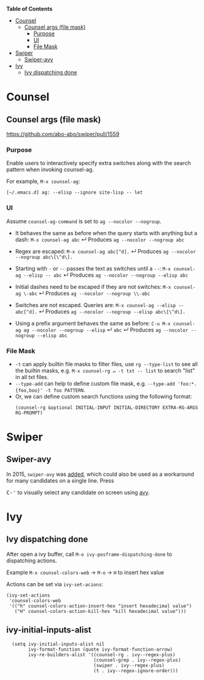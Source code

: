 <!-- markdown-toc start - Don't edit this section. Run M-x markdown-toc-refresh-toc -->

**Table of Contents**

- [Counsel](#counsel)
  - [Counsel args (file mask)](#counsel-args-file-mask)
    - [Purpose](#purpose)
    - [UI](#ui)
    - [File Mask](#file-mask)
- [Swiper](#swiper)
  - [Swiper-avy](#swiper-avy)
- [Ivy](#ivy)
  - [Ivy dispatching done](#ivy-dispatching-done)

<!-- markdown-toc end -->

# Counsel

## Counsel args (file mask)

https://github.com/abo-abo/swiper/pull/1559

### Purpose

Enable users to interactively specify extra switches along with the search pattern when invoking
counsel-ag.

For example, `M-x counsel-ag`:

```
[~/.emacs.d] ag: --elisp --ignore site-lisp -- let
```

### UI

Assume `counsel-ag-command` is set to `ag --nocolor --nogroup`.

- It behaves the same as before when the query starts with anything but a dash: `M-x counsel-ag abc`
  ↵ Produces `ag --nocolor --nogroup abc`

- Regex are escaped: `M-x counsel-ag abc[^d].` ↵ Produces `ag --nocolor --nogroup abc\[\^d\].`

- Starting with `-` or `--` passes the text as switches until a `--`:
  `M-x counsel-ag --elisp -- abc` ↵ Produces `ag --nocolor --nogroup --elisp abc`

- Initial dashes need to be escaped if they are not switches: `M-x counsel-ag \-abc` ↵ Produces
  `ag --nocolor --nogroup \\-abc`

- Switches are not escaped. Queries are: `M-x counsel-ag --elisp -- abc[^d].` ↵ Produces
  `ag --nocolor --nogroup --elisp abc\[\^d\].`

- Using a prefix argument behaves the same as before:
  `C-u M-x counsel-ag ag --nocolor --nogroup --elisp` ↵ `abc` ↵ Produces
  `ag --nocolor --nogroup --elisp abc`

### File Mask

- `-t` can apply builtin file masks to filter files, use `rg --type-list` to see all the builtin
  masks, e.g. `M-x counsel-rg ↵ -t txt -- list` to search "list" in all txt files.
- `--type-add` can help to define custom file mask, e.g.
  `--type-add 'foo:*.{foo,boo}' -t foo PATTERN`.
- Or, we can define custom search functions using the following format:
  ```
  (counsel-rg &optional INITIAL-INPUT INITIAL-DIRECTORY EXTRA-RG-ARGS RG-PROMPT)
  ```

# Swiper

## Swiper-avy

In 2015, `swiper-avy` was [added](https://oremacs.com/2015/05/23/swiper-0.5.0/), which could also be
used as a workaround for many candidates on a single line. Press

<kbd>C-'</kbd> to visually select any candidate on screen using
[avy](https://github.com/abo-abo/avy).

# Ivy

## Ivy dispatching done

After open a ivy buffer, call `M-o ivy-posframe-dispatching-done` to dispatching actions.

Example `M-x counsel-colors-web` -> `M-o` -> `H` to insert hex value

Actions can be set via `ivy-set-acions`:

```emacs-lisp
(ivy-set-actions
 'counsel-colors-web
 '(("h" counsel-colors-action-insert-hex "insert hexadecimal value")
   ("H" counsel-colors-action-kill-hex "kill hexadecimal value")))
```

## ivy-initial-inputs-alist

```emacs-lisp
  (setq ivy-initial-inputs-alist nil
        ivy-format-function (quote ivy-format-function-arrow)
        ivy-re-builders-alist '((counsel-rg . ivy--regex-plus)
                                (counsel-grep . ivy--regex-plus)
                                (swiper . ivy--regex-plus)
                                (t . ivy--regex-ignore-order)))
```
